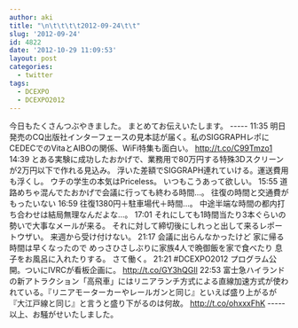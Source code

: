 ```yaml
---
author: aki
title: "\n\t\t\t\t2012-09-24\t\t"
slug: '2012-09-24'
id: 4822
date: '2012-10-29 11:09:53'
layout: post
categories:
  - twitter
tags:
  - DCEXPO
  - DCEXPO2012
---
```


今日もたくさんつぶやきました。 まとめてお伝えいたします。 ----- 11:35 明日発売のCQ出版社インターフェースの見本誌が届く。私のSIGGRAPHレポにCEDECでのVitaとAIBOの関係、WiFi特集も面白い。 http://t.co/C99Tmzo1 14:39 とある実験に成功したおかげで、業務用で80万円する特殊3Dスクリーンが2万円以下で作れる見込み。 浮いた差額でSIGGRAPH連れていける。運送費用も浮くし。 ウチの学生の本気はPriceless。 いつもこうあって欲しい。 15:55 道路めちゃ混んでたおかげで会議に行っても終わる時間...。 往復の時間と交通費がもったいない 16:59 往復1380円＋駐車場代＋時間...。 中途半端な時間の都内打ち合わせは結局無理なんだよな...。 17:01 それにしても1時間当たり3本ぐらいの勢いで大事なメールが来る。 それに対して締切後にしれっと出して来るレポートウザい。 来週から受け付けない。 21:17 会議に出らんなかったけど 家に帰る時間は早くなったので めっさひさしぶりに家族4人で晩御飯を家で食べたり 息子をお風呂に入れたりする。 さて働く。 21:21 #DCEXPO2012 プログラム公開。ついにIVRCが看板企画に。 http://t.co/GY3hQGIl 22:53 富士急ハイランドの新アトラクション「高飛車」にはリニアランチ方式による直線加速方式が使われている。『リニアモーターカーやレールガンと同じ』といえば盛り上がるが『大江戸線と同じ』と言うと盛り下がるのは何故。 http://t.co/ohxxxFhK ----- 以上、お騒がせいたしました。
